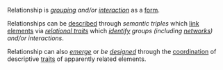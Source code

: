Relationship is *[grouping](https://github.com/gcassel/Modular-Organization-Terminology/blob/master/terms/group.md) and/or [interaction](https://github.com/gcassel/Modular-Organization-Terminology/blob/master/terms/interaction.md)* as a [form](https://github.com/gcassel/Modular-Organization-Terminology/blob/master/terms/form.md).

Relationships can be [described](https://github.com/gcassel/Modular-Organization-Terminology/blob/master/terms/describe.md) through *semantic triples* which [link](https://github.com/gcassel/Modular-Organization-Terminology/blob/master/terms/link.md)  [elements](https://github.com/gcassel/Modular-Organization-Terminology/blob/master/terms/element.md) via *[relational traits](https://github.com/gcassel/Modular-Organization-Terminology/blob/master/compound-terms/relational-trait.md)* which *[identify](https://github.com/gcassel/Modular-Organization-Terminology/edit/master/terms/identify.md) groups (including [networks](https://github.com/gcassel/Modular-Organization-Terminology/blob/master/terms/network.md)) and/or interactions*.

Relationship can also *[emerge](https://github.com/gcassel/Modular-Organization-Terminology/edit/master/terms/emerge.md)* or *be [designed](https://github.com/gcassel/Modular-Organization-Terminology/edit/master/terms/design.md)* through the [coordination](https://github.com/gcassel/Modular-Organization-Terminology/blob/master/terms/coordination.md) of descriptive [traits](https://github.com/gcassel/Modular-Organization-Terminology/blob/master/terms/trait.md) of apparently related elements.
